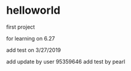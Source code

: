 # helloworld
first project 

for learning on 6.27

add test on 3/27/2019

add update by user 95359646
add test by pearl
